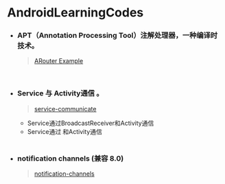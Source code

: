 
# AndroidLearningCodes

- ### APT（Annotation Processing Tool）注解处理器，一种编译时技术。
  > [ARouter Example](https://github.com/tianhe-github/AndroidLearningCodes/tree/master/apt)

    <br/>
- ### Service 与 Activity通信 。
  > [service-communicate](https://github.com/tianhe-github/AndroidLearningCodes/tree/master/service-communicate)
    - Service通过BroadcastReceiver和Activity通信
    - Service通过 和Activity通信

    <br/>
- ### notification channels (兼容 8.0)
  > [notification-channels](https://github.com/tianhe-github/AndroidLearningCodes/tree/master/notification-channels)



